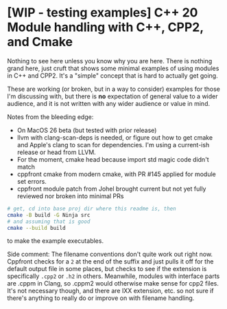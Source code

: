 # [WIP - testing examples] C++ 20 Module handling with C++, CPP2, and Cmake

Nothing to see here unless you know why you are here.
There is nothing grand here, just cruft that shows some minimal examples of using modules in C++ and CPP2.  It's a "simple" concept that is hard to actually get going.

These are working (or broken, but in a way to consider) examples for those I'm discussing with, but there is **no** expectation of general value to a wider audience, and it is not written with any wider audience or value in mind.

Notes from the bleeding edge:

* On MacOS 26 beta (but tested with prior release)
* llvm with clang-scan-deps is needed, or figure out how to get cmake and Apple's clang to scan for dependencies.  I'm using a current-ish release or head from LLVM.
* For the moment, cmake head because import std magic code didn't match
* cppfront cmake from modern cmake, with PR #145 applied for module set errors.
* cppfront module patch from Johel brought current but not yet fully reviewed nor broken into minimal PRs

```zsh
# get, cd into base proj dir where this readme is, then
cmake -B build -G Ninja src
# and assuming that is good
cmake --build build
```
to make the example executables.

Side comment:  The filename conventions don't quite work out right now.
Cppfront checks for a `2` at the end of the suffix and just pulls it off for the default output file in some places, but checks to see if the extension is specifically `.cpp2` or `.h2` in others.  Meanwhile, modules with interface parts are .cppm in Clang, so .cppm2 would otherwise make sense for cpp2 files. It's not necessary though, and there are IXX extension, etc. so not sure if there's anything to really do or improve on with filename handling.
